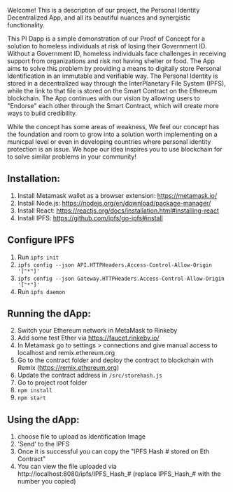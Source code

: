 Welcome! This is a description of our project, the Personal Identity Decentralized App, and all its beautiful nuances and synergistic functionality.

This PI Dapp is a simple demonstration of our Proof of Concept for a solution to homeless individuals at risk of losing their Government ID. Without a Government ID, homeless individuals face challenges in receiving support from organizations and risk not having shelter or food. The App aims to solve this problem by providing a means to digitally store Personal Identification in an immutable and verifiable way. The Personal Identity is stored in a decentralized way through the InterPlanetary File System (IPFS), while the link to that file is stored on the Smart Contract on the Ethereum blockchain. The App continues with our vision by allowing users to "Endorse" each other through the Smart Contract, which will create more ways to build credibility. 

While the concept has some areas of weakness, We feel our concept has the foundation and room to grow into a solution worth implementing on a municpal level or even in developing countries where personal identity protection is an issue. We hope our idea inspires you to use blockchain for to solve similar problems in your community!

## Installation:

1. Install Metamask wallet as a browser extension: https://metamask.io/
2. Install Node.js: https://nodejs.org/en/download/package-manager/
3. Install React: https://reactjs.org/docs/installation.html#installing-react
4. Install IPFS: https://github.com/ipfs/go-ipfs#install

## Configure IPFS

1. Run `ipfs init`
1. `ipfs config --json API.HTTPHeaders.Access-Control-Allow-Origin '["*"]'` 
2. `ipfs config --json Gateway.HTTPHeaders.Access-Control-Allow-Origin '["*"]'`
3. Run `ipfs daemon`


## Running the dApp:

2. Switch your Ethereum network in MetaMask to Rinkeby
3. Add some test Ether via https://faucet.rinkeby.io/
4. In Metamask go to settings > connections and give manual access to localhost and remix.ethereum.org 
4. Go to the contract folder and deploy the contract to blockchain with Remix (https://remix.ethereum.org)
5. Update the contract address in `/src/storehash.js`
6. Go to project root folder
7. `npm install`
8. `npm start`

## Using the dApp:

1. choose file to upload as Identification Image
2. 'Send' to the IPFS
3. Once it is successful you can copy the "IPFS Hash # stored on Eth Contract"
3. You can view the file uploaded via http://localhost:8080/ipfs/IPFS_Hash_# (replace IPFS_Hash_# with the number you copied)
